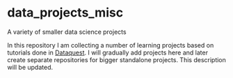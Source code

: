 # data_projects_misc
A variety of smaller data science projects

In this repository I am collecting a number of learning projects based on tutorials done in [Dataquest](https://www.dataquest.io/). I will gradually add projects here and later create separate repositories for bigger standalone projects. This description will be updated.
